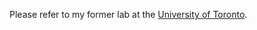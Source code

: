 
Please refer to my former lab at the [University of Toronto](https://www.cs.toronto.edu/~miller/). 

